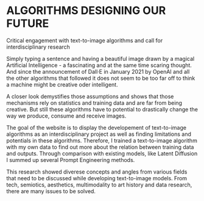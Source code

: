 # ALGORITHMS DESIGNING OUR FUTURE
Critical engagement with text-to-image algorithms and call for interdisciplinary research


Simply typing a sentence and having a beautiful image drawn by a magical Artificial Intelligence - a fascinating and at the same time scaring thought. And since the announcement of Dall·E in January 2021 by OpenAI and all the other algorithms that followed it does not seem to be too far off to think a machine might be creative oder intelligent.

A closer look demystifies those assumptions and shows that those mechanisms rely on statistics and training data and are far from being creative. But still these algorithms have to potential to drastically change the way we produce, consume and receive images.

The goal of the website is to display the developement of text-to-image algorithms as an interdisciplinary project as well as finding limitations and potentials in these algorithms.
Therefore, I trained a text-to-image algorithm with my own data to find out more about the relation between training data and outputs. Through comparison with existing models, like Latent Diffusion I summed up several Prompt Engineering methods.

This research showed diverese concepts and angles from various fields that need to be discussed while developing text-to-image models. From tech, semiotics, aesthetics, multimodality to art history and data research, there are many issues to be solved.

